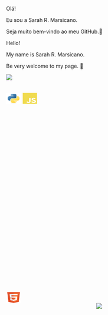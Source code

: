 Olá!

Eu sou a Sarah R. Marsicano.

Seja muito bem-vindo ao meu GitHub.🤖


Hello!

My name is Sarah R. Marsicano.

Be very welcome to my page. 🤖


<a href="https://www.linkedin.com/in/Sarah Rodrigues Marsicano-45875016a" target="_blank"><img src="https://img.shields.io/badge/-LinkedIn-%230077B5?style=for-the-badge&logo=linkedin&logoColor=white" target="_blank"></a> 


<div style="display: inline_block"><br>
<img align="center" alt="Rafa-Python" height="30" width="40" src="https://raw.githubusercontent.com/devicons/devicon/master/icons/python/python-original.svg">
<img align="center" alt="Rafa-Js" height="30" width="40" src="https://raw.githubusercontent.com/devicons/devicon/master/icons/javascript/javascript-plain.svg">  
<svg viewBox="0 0 128 128">


<img align="center" alt="Rafa-HTML" height="30" width="40" src="https://raw.githubusercontent.com/devicons/devicon/master/icons/html5/html5-original.svg">
 
<div align="center">
<img src="https://forbes.com.br/wp-content/uploads/2021/09/ForbesTech_robo-humanoide_Andriy-Onufriyenko_Getty-Images.png) width="700px" />
</div>

